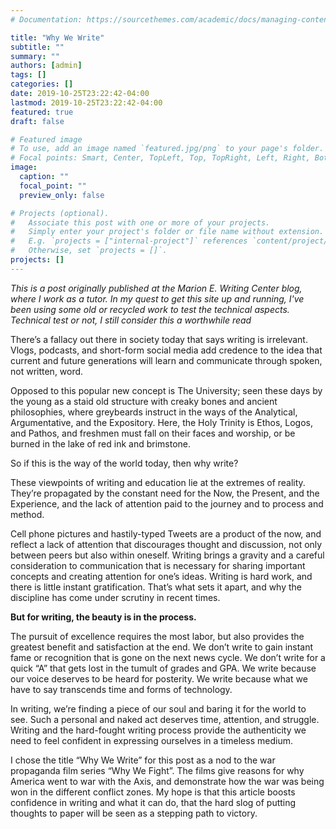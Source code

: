 ```yaml
---
# Documentation: https://sourcethemes.com/academic/docs/managing-content/

title: "Why We Write"
subtitle: ""
summary: ""
authors: [admin]
tags: []
categories: []
date: 2019-10-25T23:22:42-04:00
lastmod: 2019-10-25T23:22:42-04:00
featured: true
draft: false

# Featured image
# To use, add an image named `featured.jpg/png` to your page's folder.
# Focal points: Smart, Center, TopLeft, Top, TopRight, Left, Right, BottomLeft, Bottom, BottomRight.
image:
  caption: ""
  focal_point: ""
  preview_only: false

# Projects (optional).
#   Associate this post with one or more of your projects.
#   Simply enter your project's folder or file name without extension.
#   E.g. `projects = ["internal-project"]` references `content/project/deep-learning/index.md`.
#   Otherwise, set `projects = []`.
projects: []
---
```

<p><em>This is a post originally published at the Marion E. Writing Center blog, where I work as a tutor. In my quest to get this site up and running, I've been using some old or recycled work to test the technical aspects. Technical test or not, I still consider this a worthwhile read</em></p>

<p>There’s a fallacy out there in society today that says writing is irrelevant. Vlogs, podcasts, and short-form social media add credence to the idea that current and future generations will learn and communicate through spoken, not written, word.</p> 

<p>Opposed to this popular new concept is The University; seen these days by the young as a staid old structure with creaky bones and ancient philosophies, where greybeards instruct in the ways of the Analytical, Argumentative, and the Expository. Here, the Holy Trinity is Ethos, Logos, and Pathos, and freshmen must fall on their faces and worship, or be burned in the lake of red ink and brimstone.</p> 

<p>So if this is the way of the world today, then why write?</p> 

<p>These viewpoints of writing and education lie at the extremes of reality. They’re propagated by the constant need for the Now, the Present, and the Experience, and the lack of attention paid to the journey and to process and method.</p> 

<p>Cell phone pictures and hastily-typed Tweets are a product of the now, and reflect a lack of attention that discourages thought and discussion, not only between peers but also within oneself. Writing brings a gravity and a careful consideration to communication that is necessary for sharing important concepts and creating attention for one’s ideas. Writing is hard work, and there is little instant gratification. That’s what sets it apart, and why the discipline has come under scrutiny in recent times.</p> 

<p><strong>But for writing, the beauty is in the process.</strong></p> 

<p>The pursuit of excellence requires the most labor, but also provides the greatest benefit and satisfaction at the end. We don’t write to gain instant fame or recognition that is gone on the next news cycle. We don’t write for a quick “A” that gets lost in the tumult of grades and GPA. We write because our voice deserves to be heard for posterity. We write because what we have to say transcends time and forms of technology.</p> 

<p>In writing, we’re finding a piece of our soul and baring it for the world to see. Such a personal and naked act deserves time, attention, and struggle. Writing and the hard-fought writing process provide the authenticity we need to feel confident in expressing ourselves in a timeless medium.</p> 

<p>I chose the title “Why We Write” for this post as a nod to the war propaganda film series “Why We Fight”. The films give reasons for why America went to war with the Axis, and demonstrate how the war was being won in the different conflict zones. My hope is that this article boosts confidence in writing and what it can do, that the hard slog of putting thoughts to paper will be seen as a stepping path to victory.</p>  
